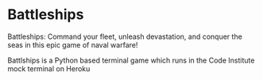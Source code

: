 # Battleships

Battleships: Command your fleet, unleash devastation, and conquer the seas in this epic game of naval warfare!

Battlships is a Python based terminal game which runs in the Code Institute mock terminal on Heroku